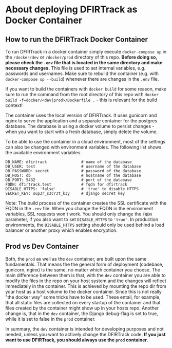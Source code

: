 # About deploying DFIRTrack as Docker Container

## How to run the DFIRTrack Docker Container

To run DFIRTrack in a docker container simply execute `docker-compose up` in the `/docker/dev` or `/docker/prod` directory of this repo. **Before doing so, please check the `.env` file that is located in the same directory and make necessary changes.** This file is used to set internal variables, e.g. passwords and usernames. Make sure to rebuild the container (e.g. with `docker-compose up --build`) whenever there are changes in the `.env` file.

If you want to build the containers with `docker build` for some reason, make sure to run the command from the root directory of this repo with `docker build -f=docker/<dev|prod>/Dockerfile .` - this is relevant for the build context!

The container uses the local version of DFIRTrack. It uses gunicorn and nginx to serve the application and a separate container for the postgres database. The database is using a docker volume to persist changes - when you want to start with a fresh database, simply delete the volume.

To be able to use the container in a cloud environment, most of the settings can also be changed with environment variables. The following list shows the available environment variables.

```
DB_NAME: dfirtrack               # name of the database
DB_USER: test                    # username of the database
DB_PASSWORD: secret              # password of the database
DB_HOST: db                      # hostname of the database
DB_PORT: 5432                    # port of the database
FQDN: dfirtrack.test             # fqdn for dfirtrack
DISABLE_HTTPS: 'false'           # 'true' to disable HTTPS
SECRET_KEY: sup3r_s3cr3t_k3y     # django secret key
```

Note: The build process of the container creates the SSL certificate with the FQDN in the `.env` file. When you change the FQDN in the environment variables, SSL requests won't work. You should only change the `FQDN` parameter, if you also want to set `DISABLE_HTTPS` to `'true'`. In production environments, the `DISABLE_HTTPS` setting should only be used behind a load balancer or another proxy which enables encryption.

## Prod vs Dev Container

Both, the `prod` as well as the `dev` container, are built upon the same fundamentals. That means the the general form of deployment (codebase, gunicorn, nginx) is the same, no matter which container you choose. The main difference between them is that, with the `dev` container you are able to modify the files in the repo on your host system and the changes will reflect immediately in the container. This is achieved by mounting the repo dir from your host as a host volume to the docker container. Since this is not really "the docker way" some tricks have to be used. These entail, for example, that all static files are collected on every startup of the container and that files created by the container might show up in your hosts repo.
Another change is, that in the `dev` container, the Django debug-flag is set to true, while it is set to false in the `prod` container.

In summary, the `dev` container is intended for developing purposes and not needed, unless you want to actively change the DFIRTrack code. **If you just want to use DFIRTrack, you should always use the `prod` container.**
